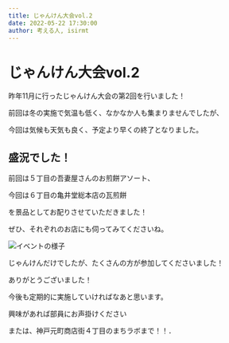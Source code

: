 ```yaml
---
title: じゃんけん大会vol.2
date: 2022-05-22 17:30:00
author: 考える人, isirmt
---
```


# じゃんけん大会vol.2

昨年11月に行ったじゃんけん大会の第2回を行いました！

前回は冬の実施で気温も低く、なかなか人も集まりませんでしたが、

今回は気候も天気も良く、予定より早くの終了となりました。



## 盛況でした！

前回は５丁目の吾妻屋さんのお煎餅アソート、

今回は６丁目の亀井堂総本店の瓦煎餅

を景品としてお配りさせていただきました！

ぜひ、それぞれのお店にも伺ってみてくださいね。


![イベントの様子]($assets/img/0522rtp.jpg)

じゃんけんだけでしたが、たくさんの方が参加してくださいました！

ありがとうございました！

今後も定期的に実施していければなあと思います。

興味があれば部員にお声掛けください

または、神戸元町商店街４丁目のまちラボまで！！．
